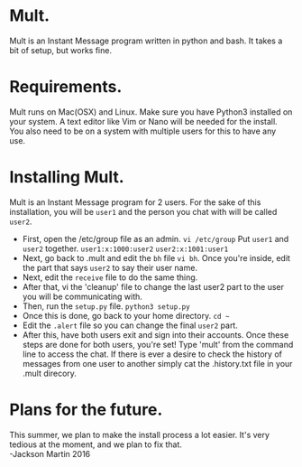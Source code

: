 # Mult.    
Mult is an Instant Message program written in python and bash. It
takes a bit of setup, but works fine.                                          

# Requirements.
Mult runs on Mac(OSX) and Linux. Make sure you have Python3 installed
on your system. A text editor like Vim or Nano will be needed for the install.
You also need to be on a system with multiple users for this to have any
use.

# Installing Mult.
Mult is an Instant Message program for 2 users. For the sake of this
installation, you will be `user1` and the person you chat with will 
be called `user2`. 
 - First, open the /etc/group file as an admin. `vi
/etc/group` Put `user1` and `user2` together. `user1:x:1000:user2` `user2:x:1001:user1`
 - Next, go back to .mult and edit the `bh` file `vi bh`. Once you're 
inside, edit the part that says `user2` to say their user name. 
 - Next, edit the `receive` file to do the same thing. 
 - After that, vi the 'cleanup' file to change the last user2 part to the user you 
will be communicating with.
 - Then, run the `setup.py` file. `python3 setup.py` 
 - Once this is done, go back to your home directory. `cd ~`
 - Edit the `.alert` file so you can change the final `user2` part. 
 - After this, have both users exit and sign into their accounts.
Once these steps are done for both users, you're set! 
Type 'mult' from the command line to access the chat. If there is ever a desire
to check the history of messages from one user to another simply cat
the .history.txt file in your .mult direcory.

# Plans for the future.                                                  
This summer, we plan to make the install process a lot easier.
It's very tedious at the moment, and we plan to fix that.                     
-Jackson Martin 2016                                                     
                                                   
